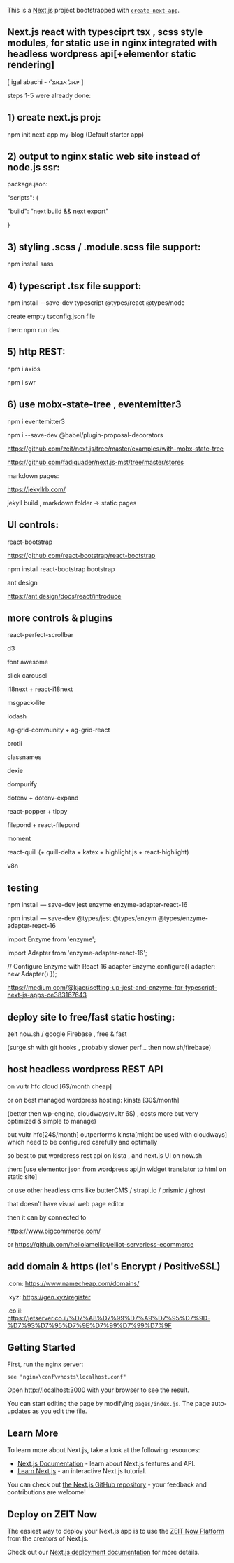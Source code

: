 This is a [Next.js](https://nextjs.org/) project bootstrapped with [`create-next-app`](https://github.com/zeit/next.js/tree/canary/packages/create-next-app).



## Next.js react with typesciprt tsx , scss style modules, for static use in nginx integrated with headless wordpress api[+elementor static rendering]
[ igal abachi - יגאל אבאצ'י ]




steps 1-5 were already done:
## 1) create next.js proj: 
npm init next-app my-blog
(Default starter app)


## 2) output to nginx static web site instead of node.js ssr:
package.json:

"scripts": {

  "build": "next build && next export"
  
}

## 3) styling .scss / .module.scss file support:
npm install sass

## 4) typescript .tsx file support:
npm install --save-dev typescript @types/react @types/node

create empty tsconfig.json file

then: npm run dev

## 5) http REST:
npm i axios

npm i swr

## 6) use mobx-state-tree , eventemitter3

npm i eventemitter3

npm i --save-dev @babel/plugin-proposal-decorators

https://github.com/zeit/next.js/tree/master/examples/with-mobx-state-tree

https://github.com/fadiquader/next.js-mst/tree/master/stores

markdown pages:

https://jekyllrb.com/

jekyll build , markdown folder -> static pages 

## UI controls:
react-bootstrap

https://github.com/react-bootstrap/react-bootstrap


npm install react-bootstrap bootstrap


ant design

https://ant.design/docs/react/introduce

## more controls & plugins

react-perfect-scrollbar

d3

font awesome

slick carousel

i18next + react-i18next

msgpack-lite

lodash

ag-grid-community + ag-grid-react

brotli

classnames

dexie

dompurify

dotenv + dotenv-expand

react-popper + tippy


filepond + react-filepond

moment

react-quill (+ quill-delta + katex + highlight.js + react-highlight)

v8n

## testing
npm install — save-dev jest enzyme enzyme-adapter-react-16

npm install — save-dev @types/jest @types/enzym @types/enzyme-adapter-react-16

import Enzyme from 'enzyme';

import Adapter from 'enzyme-adapter-react-16';

// Configure Enzyme with React 16 adapter
Enzyme.configure({ adapter: new Adapter() });

https://medium.com/@kjaer/setting-up-jest-and-enzyme-for-typescript-next-js-apps-ce383167643

## deploy site to free/fast static hosting: 
zeit now.sh / google Firebase , free & fast

(surge.sh with git hooks , probably slower perf... then now.sh/firebase)

## host headless wordpress REST API  
on vultr hfc cloud [6$/month cheap]  


or on best managed wordpress hosting: kinsta [30$/month]

(better then wp-engine, cloudways(vultr 6$) , costs more but very optimized & simple to manage)

but vultr hfc[24$/month] outperforms kinsta[might be used with cloudways]
which need to be configured carefully and optimally 

so best to put wordpress rest api on kista , and next.js UI on now.sh




then:
[use elementor json from wordpress api,in widget translator to html on static site]

or use other headless cms like butterCMS / strapi.io / prismic / ghost

that doesn't have visual web page editor

then it can by connected to 

https://www.bigcommerce.com/ 

or https://github.com/helloiamelliot/elliot-serverless-ecommerce


## add domain & https (let's Encrypt / PositiveSSL)
.com:
https://www.namecheap.com/domains/

.xyz:
https://gen.xyz/register

.co.il:
https://jetserver.co.il/%D7%A8%D7%99%D7%A9%D7%95%D7%9D-%D7%93%D7%95%D7%9E%D7%99%D7%99%D7%9F

## Getting Started

First, run the nginx server:

```
see "nginx\conf\vhosts\localhost.conf"
```

Open [http://localhost:3000](http://localhost:3000) with your browser to see the result.

You can start editing the page by modifying `pages/index.js`. The page auto-updates as you edit the file.

## Learn More

To learn more about Next.js, take a look at the following resources:

- [Next.js Documentation](https://nextjs.org/docs) - learn about Next.js features and API.
- [Learn Next.js](https://nextjs.org/learn) - an interactive Next.js tutorial.

You can check out [the Next.js GitHub repository](https://github.com/zeit/next.js/) - your feedback and contributions are welcome!

## Deploy on ZEIT Now

The easiest way to deploy your Next.js app is to use the 
[ZEIT Now Platform](https://zeit.co/import?utm_medium=default-template&filter=next.js&utm_source=create-next-app&utm_campaign=create-next-app-readme) from the creators of Next.js.

Check out our [Next.js deployment documentation](https://nextjs.org/docs/deployment) for more details.
